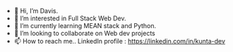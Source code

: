 - 👋 Hi, I’m Davis.
- 👀 I’m interested in Full Stack Web Dev.
- 🌱 I’m currently learning MEAN stack and Python.
- 💞️ I’m looking to collaborate on Web dev projects 
- 📫 How to reach me.. LinkedIn profile : https://linkedin.com/in/kunta-dev

<!---
kunta969/kunta969 is a ✨ special ✨ repository because its `README.md` (this file) appears on your GitHub profile.
You can click the Preview link to take a look at your changes.
--->

